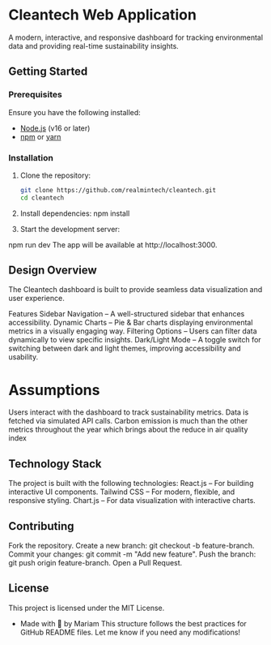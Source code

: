 # Cleantech Web Application 

A modern, interactive, and responsive dashboard for tracking environmental data and providing real-time sustainability insights.

## Getting Started

### Prerequisites

Ensure you have the following installed:

- [Node.js](https://nodejs.org/) (v16 or later)
- [npm](https://www.npmjs.com/) or [yarn](https://yarnpkg.com/)

### Installation

1. Clone the repository:

   ```bash
   git clone https://github.com/realmintech/cleantech.git
   cd cleantech

   ```

2. Install dependencies:
   npm install
3. Start the development server:

npm run dev
The app will be available at http://localhost:3000.
## Design Overview
The Cleantech dashboard is built to provide seamless data visualization and user experience.

Features
 Sidebar Navigation – A well-structured sidebar that enhances accessibility.
 Dynamic Charts – Pie & Bar charts displaying environmental metrics in a visually engaging way.
 Filtering Options – Users can filter data dynamically to view specific insights.
Dark/Light Mode – A toggle switch for switching between dark and light themes, improving accessibility and usability.

# Assumptions
Users interact with the dashboard to track sustainability metrics.
Data is fetched via simulated API calls.
Carbon emission is much than the other metrics throughout the year which brings about the reduce in air quality index
## Technology Stack
The project is built with the following technologies:
React.js – For building interactive UI components.
Tailwind CSS – For modern, flexible, and responsive styling.
Chart.js – For data visualization with interactive charts.

## Contributing
Fork the repository.
Create a new branch: git checkout -b feature-branch.
Commit your changes: git commit -m "Add new feature".
Push the branch: git push origin feature-branch.
Open a Pull Request.
## License
This project is licensed under the MIT License.
- Made with 💚 by Mariam
This structure follows the best practices for GitHub README files. Let me know if you need any modifications!

